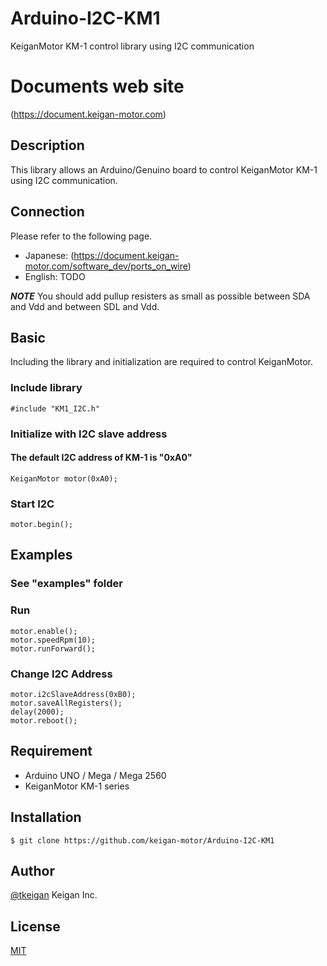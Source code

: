 # Arduino-I2C-KM1
KeiganMotor KM-1 control library using I2C communication

# Documents web site
 (https://document.keigan-motor.com)

## Description
This library allows an Arduino/Genuino board to control KeiganMotor KM-1 using I2C communication.

## Connection
Please refer to the following page.
- Japanese: (https://document.keigan-motor.com/software_dev/ports_on_wire)
- English: TODO

***NOTE***
You should add pullup resisters as small as possible between SDA and Vdd and between SDL and Vdd.

## Basic
Including the library and initialization are required to control KeiganMotor.
### Include library
```arduino
#include "KM1_I2C.h"

```
### Initialize with I2C slave address
#### The default I2C address of KM-1 is "0xA0"
```arduino
KeiganMotor motor(0xA0);
```
### Start I2C
```arduino
motor.begin();
```

## Examples
### See "examples" folder
### Run
```arduino
motor.enable();
motor.speedRpm(10);
motor.runForward();
```

### Change I2C Address
```arduino
motor.i2cSlaveAddress(0xB0);
motor.saveAllRegisters();
delay(2000);
motor.reboot();
```

## Requirement

- Arduino UNO / Mega / Mega 2560
- KeiganMotor KM-1 series

## Installation

    $ git clone https://github.com/keigan-motor/Arduino-I2C-KM1


## Author

[@tkeigan](https://twitter.com/tkeigan)
Keigan Inc.

## License

[MIT](http://b4b4r07.mit-license.org)